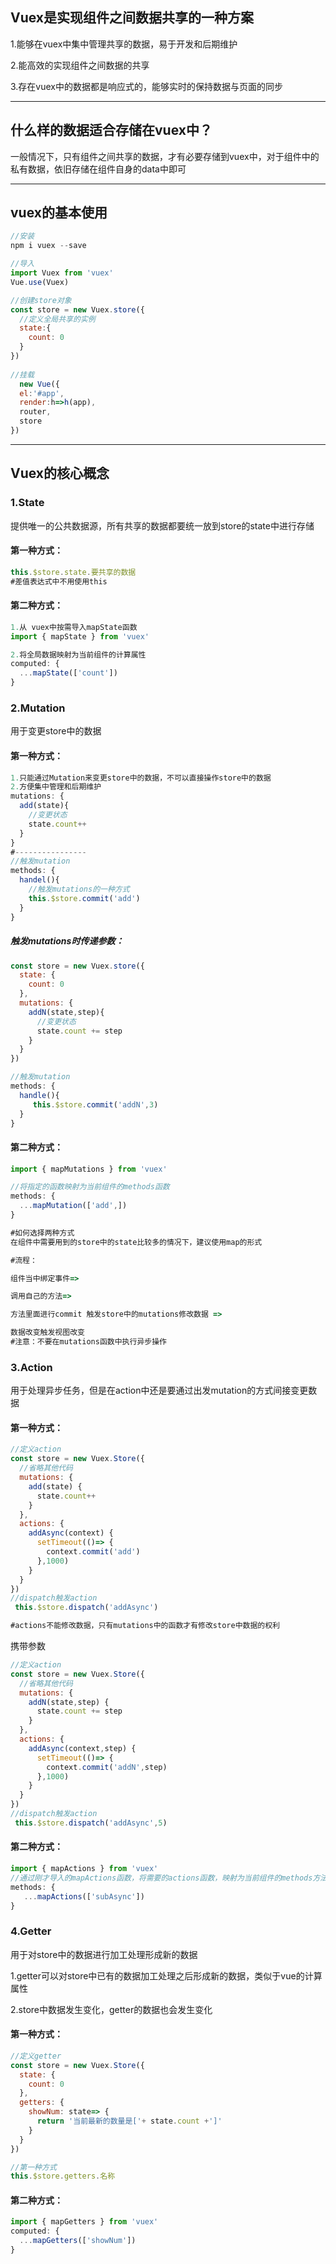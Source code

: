 ## Vuex是实现组件之间数据共享的一种方案

1.能够在vuex中集中管理共享的数据，易于开发和后期维护

2.能高效的实现组件之间数据的共享

3.存在vuex中的数据都是响应式的，能够实时的保持数据与页面的同步

---

## 什么样的数据适合存储在vuex中？

一般情况下，只有组件之间共享的数据，才有必要存储到vuex中，对于组件中的私有数据，依旧存储在组件自身的data中即可

---

## vuex的基本使用

```js
//安装
npm i vuex --save

//导入
import Vuex from 'vuex'
Vue.use(Vuex)

//创建store对象
const store = new Vuex.store({
  //定义全局共享的实例	
  state:{
    count: 0
  }
})
  
//挂载
  new Vue({
  el:'#app',
  render:h=>h(app),
  router,
  store
})
```

---

## Vuex的核心概念

### 1.State

提供唯一的公共数据源，所有共享的数据都要统一放到store的state中进行存储

#### 第一种方式：

```js
this.$store.state.要共享的数据
#差值表达式中不用使用this
```

#### 第二种方式：

```js
1.从 vuex中按需导入mapState函数
import { mapState } from 'vuex'

2.将全局数据映射为当前组件的计算属性
computed: {
  ...mapState(['count'])
}
```

### 2.Mutation

用于变更store中的数据

#### 第一种方式：

```js
1.只能通过Mutation来变更store中的数据，不可以直接操作store中的数据
2.方便集中管理和后期维护
mutations: {
  add(state){
    //变更状态
    state.count++
  }
}
#----------------
//触发mutation
methods: {
  handel(){
    //触发mutations的一种方式	
    this.$store.commit('add')
  }
}
```

##### 触发mutations时传递参数：

```js
const store = new Vuex.store({
  state: {
    count: 0
  },
  mutations: {
    addN(state,step){
      //变更状态
      state.count += step
    }
  }
})

//触发mutation
methods: {
  handle(){
     this.$store.commit('addN',3)
  }
}
```

#### 第二种方式：

```js
import { mapMutations } from 'vuex'

//将指定的函数映射为当前组件的methods函数
methods: {
  ...mapMutation(['add',])
}
```

```js
#如何选择两种方式
在组件中需要用到的store中的state比较多的情况下，建议使用map的形式

#流程：

组件当中绑定事件=>

调用自己的方法=> 

方法里面进行commit 触发store中的mutations修改数据 => 

数据改变触发视图改变 
#注意：不要在mutations函数中执行异步操作
```

### 3.Action

用于处理异步任务，但是在action中还是要通过出发mutation的方式间接变更数据

#### 第一种方式：

```js
//定义action
const store = new Vuex.Store({
  //省略其他代码
  mutations: {
    add(state) {
      state.count++
    }
  },
  actions: {
    addAsync(context) {
      setTimeout(()=> {
        context.commit('add')
      },1000)
    }
  }
})
//dispatch触发action
 this.$store.dispatch('addAsync')

#actions不能修改数据，只有mutations中的函数才有修改store中数据的权利
```

携带参数

```js
//定义action
const store = new Vuex.Store({
  //省略其他代码
  mutations: {
    addN(state,step) {
      state.count += step
    }
  },
  actions: {
    addAsync(context,step) {
      setTimeout(()=> {
        context.commit('addN',step)
      },1000)
    }
  }
})
//dispatch触发action
 this.$store.dispatch('addAsync',5)

```

#### 第二种方式：

```js
import { mapActions } from 'vuex'
//通过刚才导入的mapActions函数，将需要的actions函数，映射为当前组件的methods方法
methods: {
   ...mapActions(['subAsync'])
}
```

### 4.Getter

用于对store中的数据进行加工处理形成新的数据

1.getter可以对store中已有的数据加工处理之后形成新的数据，类似于vue的计算属性

2.store中数据发生变化，getter的数据也会发生变化

#### 第一种方式：

```js
//定义getter
const store = new Vuex.Store({
  state: {
    count: 0
  },
  getters: {
    showNum: state=> {
      return '当前最新的数量是['+ state.count +']'
    }
  }
})

//第一种方式
this.$store.getters.名称
```

#### 第二种方式：

```js
import { mapGetters } from 'vuex'
computed: {
  ...mapGetters(['showNum'])
}
```

